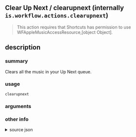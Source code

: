 
## Clear Up Next / clearupnext (internally `is.workflow.actions.clearupnext`)


> This action requires that Shortcuts has permission to use WFAppleMusicAccessResource,[object Object].


## description
### summary
Clears all the music in your Up Next queue.


### usage
`clearupnext `

### arguments


### other info

<details><summary>source json</summary>
```json
{
	"ActionClass": "WFClearUpNextAction",
	"ActionKeywords": [
		"song",
		"music",
		"itunes",
		"up next",
		"apple",
		"album",
		"next",
		"play",
		"clear"
	],
	"AppIdentifier": "com.apple.Music",
	"Category": "Music",
	"CreationDate": "2017-02-14T08:00:00.000Z",
	"Description": {
		"DescriptionSummary": "Clears all the music in your Up Next queue."
	},
	"InputPassthrough": true,
	"Name": "Clear Up Next",
	"RequiredResources": [
		"WFAppleMusicAccessResource",
		{
			"WFDeviceAttributes": {
				"WFDeviceAttributeSystemVersion": {
					"WFSystemVersion": "10.3",
					"WFSystemVersionRelation": ">="
				}
			},
			"WFResourceClass": "WFDeviceAttributesResource"
		}
	],
	"Subcategory": "Up Next"
}
```
</details>
